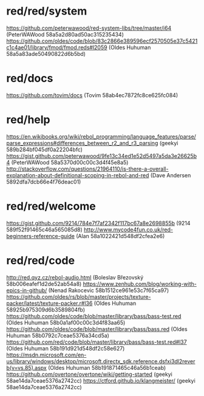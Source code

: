 # red/red/system
https://github.com/peterwawood/red-system-libs/tree/master/i64 (PeterWAWood 58a5a2d80ad50ac315235434)
https://github.com/oldes/code/blob/83c2866e389596ecf2570505e37c5421c1c4ae01/library/fmod/fmod.reds#l2059 (Oldes Huhuman 58a5a83ade50490822d6b5bd)
# red/docs
https://github.com/tovim/docs (Tovim 58ab4ec7872fc8ce625fc084)
# red/help
https://en.wikibooks.org/wiki/rebol_programming/language_features/parse/parse_expressions#differences_between_r2_and_r3_parsing (geekyi 589b284bf045df0a22204bfc)
https://gist.github.com/peterwawood/9fe13c34ed1e52d5497a5da3e26625b4 (PeterWAWood 58a5370d00c00c3d4f45e8a5)
http://stackoverflow.com/questions/21964110/is-there-a-overall-explanation-about-definitional-scoping-in-rebol-and-red (Dave Andersen 5892dfa7dcb66e4f76deac01)
# red/red/welcome
https://gist.github.com/9214/784e7f7af2342f117bc67a8e2698855b (9214 589f52f91465c46a565085d8)
http://www.mycode4fun.co.uk/red-beginners-reference-guide (Alan 58a1022421d548df2cfea2e6)
# red/red/code
http://red.qyz.cz/rebol-audio.html (Boleslav Březovský 58b006eafef1d2de52ab54a8)
https://www.zenhub.com/blog/working-with-epics-in-github/ (Nenad Rakocevic 58b1512ce961e53c7f65ca97)
https://github.com/oldes/rs/blob/master/projects/texture-packer/latest/texture-packer.r#l36 (Oldes Huhuman 58925b975309d6b3589804fb)
https://github.com/oldes/code/blob/master/library/bass/bass-test.red (Oldes Huhuman 58b0a1af00c00c3d4f83aa65)
https://github.com/oldes/code/blob/master/library/bass/bass.red (Oldes Huhuman 58b0792c7ceae5376a34cd5a)
https://github.com/red/code/blob/master/library/bass/bass-test.red#l37 (Oldes Huhuman 58b191d921d548df2c58e627)
https://msdn.microsoft.com/en-us/library/windows/desktop/microsoft.directx_sdk.reference.dsfxi3dl2reverb(v=vs.85).aspx (Oldes Huhuman 58b191871465c46a56b1ceab)
https://github.com/overtone/overtone/wiki/getting-started (geekyi 58ae14da7ceae5376a2742cc)
https://ctford.github.io/klangmeister/ (geekyi 58ae14da7ceae5376a2742cc)
